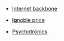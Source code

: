 - [Internet backbone](backbone.md)

- [**Ig**noble price](Ignoble.md)

- [Psychotronics](Psychotronics.md)

